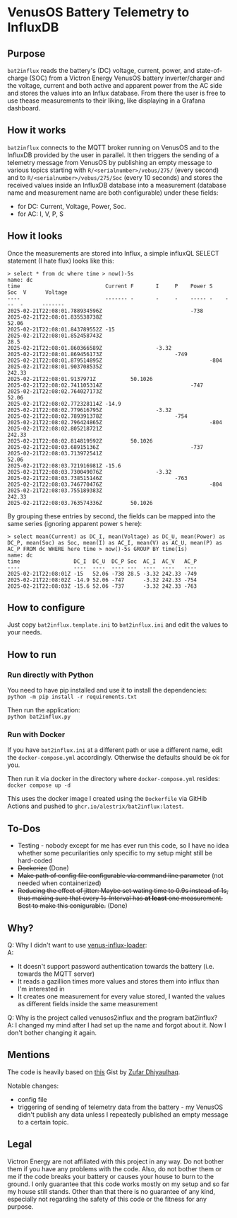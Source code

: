 # VenusOS Battery Telemetry to InfluxDB

## Purpose

`bat2influx` reads the battery's (DC) voltage, current, power, and state-of-charge (SOC) from a Victron
Energy VenusOS battery inverter/charger and the voltage, current and both active and apparent power from
the AC side and stores the values into an Influx database. From there the
user is free to use thease measurements to their liking, like displaying in a Grafana dashboard.

## How it works

`bat2influx` connects to the MQTT broker running on VenusOS and to the InfluxDB provided by the
user in parallel. It then triggers the sending of a telemetry message from VenusOS by publishing
an empty message to various topics starting with `R/<serialnumber>/vebus/275/` (every second) and to
`R/<serialnumber>/vebus/275/Soc` (every 10 seconds) and stores the received values inside an
InfluxDB database into a measurement (database name and measurement name are both configurable) under these fields:
- for DC: Current, Voltage, Power, Soc.
- for AC: I, V, P, S

## How it looks

Once the measurements are stored into Influx, a simple influxQL SELECT statement (I hate flux) looks
like this:

```
> select * from dc where time > now()-5s 
name: dc
time                           Current F       I     P    Power S    Soc  V      Voltage
----                           ------- -       -     -    ----- -    ---  -      -------
2025-02-21T22:08:01.788934596Z                            -738                   
2025-02-21T22:08:01.835538738Z                                                   52.06
2025-02-21T22:08:01.843789552Z -15                                               
2025-02-21T22:08:01.852458743Z                                       28.5        
2025-02-21T22:08:01.860366589Z                 -3.32                             
2025-02-21T22:08:01.869456173Z                       -749                        
2025-02-21T22:08:01.879514895Z                                  -804             
2025-02-21T22:08:01.903708535Z                                            242.33 
2025-02-21T22:08:01.9137971Z           50.1026                                   
2025-02-21T22:08:02.741105314Z                            -747                   
2025-02-21T22:08:02.764027173Z                                                   52.06
2025-02-21T22:08:02.772328114Z -14.9                                             
2025-02-21T22:08:02.779616795Z                 -3.32                             
2025-02-21T22:08:02.789391378Z                       -754                        
2025-02-21T22:08:02.796424865Z                                  -804             
2025-02-21T22:08:02.805218721Z                                            242.33 
2025-02-21T22:08:02.814819592Z         50.1026                                   
2025-02-21T22:08:03.68915136Z                             -737                   
2025-02-21T22:08:03.713972541Z                                                   52.06
2025-02-21T22:08:03.721916981Z -15.6                                             
2025-02-21T22:08:03.730049076Z                 -3.32                             
2025-02-21T22:08:03.738515146Z                       -763                        
2025-02-21T22:08:03.746770476Z                                  -804             
2025-02-21T22:08:03.755189383Z                                            242.33 
2025-02-21T22:08:03.763574336Z         50.1026                                   

```

By grouping these entries by second, the fields can be mapped into the same series (ignoring apparent power `S` here):
```
> select mean(Current) as DC_I, mean(Voltage) as DC_U, mean(Power) as DC_P, mean(Soc) as Soc, mean(I) as AC_I, mean(V) as AC_U, mean(P) as AC_P FROM dc WHERE here time > now()-5s GROUP BY time(1s)
name: dc
time                 DC_I  DC_U  DC_P Soc  AC_I  AC_V   AC_P
----                 ----  ----  ---- ---  ----  ----   ----
2025-02-21T22:08:01Z -15   52.06 -738 28.5 -3.32 242.33 -749
2025-02-21T22:08:02Z -14.9 52.06 -747      -3.32 242.33 -754
2025-02-21T22:08:03Z -15.6 52.06 -737      -3.32 242.33 -763
```

## How to configure

Just copy `bat2influx.template.ini` to `bat2influx.ini` and edit the values to your needs.

## How to run

### Run directly with Python

You need to have pip installed and use it to install the dependencies:  
`python -m pip install -r requirements.txt`

Then run the application:  
`python bat2influx.py`

### Run with Docker

If you have `bat2influx.ini` at a different path or use a different name, edit the `docker-compose.yml`
accordingly. Otherwise the defaults should be ok for you.

Then run it via docker in the directory where `docker-compose.yml` resides:  
`docker compose up -d`

This uses the docker image I created using the `Dockerfile` via GitHib Actions and pushed
to `ghcr.io/alestrix/bat2influx:latest`.

## To-Dos

- Testing - nobody except for me has ever run this code, so I have no idea whether some pecurilarities only
specific to my setup might still be hard-coded
- ~~Dockerize~~ (Done)
- ~~Make path of config file configurable via command line parameter~~ (not needed when containerized)
- ~~Reducing the effect of jitter: Maybe set wating time to 0.9s instead of 1s, thus making sure that every 1s-Interval
has **at least** one measurement. Best to make this conigurable.~~ (Done)

## Why?

Q: Why I didn't want to use [venus-influx-loader](https://github.com/victronenergy/venus-influx-loader):  
A:  
- It doesn't support password authentication towards the battery (i.e. towards the MQTT server)
- It reads a gazillion times more values and stores them into influx than I'm interested in
- It creates one measurement for every value stored, I wanted the values as different fields inside the same measurement

Q: Why is the project called venusos2influx and the program bat2influx?  
A: I changed my mind after I had set up the name and forgot about it. Now I don't bother changing it again.

## Mentions

The code is heavily based on [this](https://gist.github.com/zufardhiyaulhaq/fe322f61b3012114379235341b935539)
Gist by [Zufar Dhiyaulhaq](https://github.com/zufardhiyaulhaq).

Notable changes:
- config file
- triggering of sending of telemetry data from the battery - my VenusOS didn't publish any data unless I
repeatedly published an empty message to a certain topic.

## Legal

Victron Energy are not affiliated with this project in any way. Do not bother them if you have any problems
with the code. Also, do not bother them or me if the code breaks your battery or causes your house to burn
to the ground. I only guarantee that this code works mostly on my setup and so far my house still stands. Other
than that there is no guarantee of any kind, especially not regarding the safety of this code or the fitness
for any purpose.
